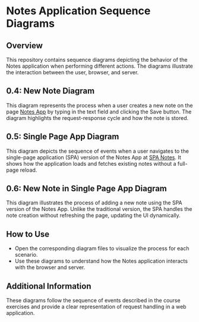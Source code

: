 # Notes Application Sequence Diagrams

## Overview
This repository contains sequence diagrams depicting the behavior of the Notes application when performing different actions. The diagrams illustrate the interaction between the user, browser, and server.

## 0.4: New Note Diagram
This diagram represents the process when a user creates a new note on the page [Notes App](https://studies.cs.helsinki.fi/exampleapp/notes) by typing in the text field and clicking the Save button. The diagram highlights the request-response cycle and how the note is stored.

## 0.5: Single Page App Diagram
This diagram depicts the sequence of events when a user navigates to the single-page application (SPA) version of the Notes App at [SPA Notes](https://studies.cs.helsinki.fi/exampleapp/spa). It shows how the application loads and fetches existing notes without a full-page reload.

## 0.6: New Note in Single Page App Diagram
This diagram illustrates the process of adding a new note using the SPA version of the Notes App. Unlike the traditional version, the SPA handles the note creation without refreshing the page, updating the UI dynamically.

## How to Use
- Open the corresponding diagram files to visualize the process for each scenario.
- Use these diagrams to understand how the Notes application interacts with the browser and server.

## Additional Information
These diagrams follow the sequence of events described in the course exercises and provide a clear representation of request handling in a web application.
